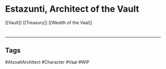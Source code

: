 # Estazunti, Architect of the Vault
[[Vault]]
[[Treasury]]
[[Wealth of the Vaal]]

#
---
## Tags
#AtzoatlArchitect
#Character
#Vaal
#WiP 